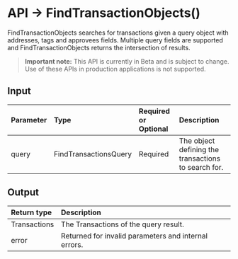 # API -> FindTransactionObjects()
FindTransactionObjects searches for transactions given a query object with addresses, tags and approvees fields. Multiple query fields are supported and FindTransactionObjects returns the intersection of results.
> **Important note:** This API is currently in Beta and is subject to change. Use of these APIs in production applications is not supported.


## Input

| Parameter       | Type | Required or Optional | Description |
|:---------------|:--------|:--------| :--------|
| query | FindTransactionsQuery | Required | The object defining the transactions to search for.  |




## Output

| Return type     | Description |
|:---------------|:--------|
| Transactions | The Transactions of the query result. |
| error | Returned for invalid parameters and internal errors. |



